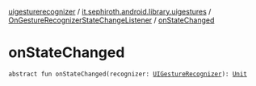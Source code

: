 [uigesturerecognizer](../../index.md) / [it.sephiroth.android.library.uigestures](../index.md) / [OnGestureRecognizerStateChangeListener](index.md) / [onStateChanged](./on-state-changed.md)

# onStateChanged

`abstract fun onStateChanged(recognizer: `[`UIGestureRecognizer`](../-u-i-gesture-recognizer/index.md)`): `[`Unit`](https://kotlinlang.org/api/latest/jvm/stdlib/kotlin/-unit/index.html)